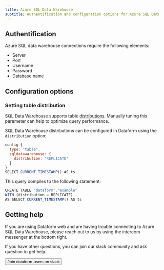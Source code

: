 ```yaml
---
title: Azure SQL Data Warehouse
subtitle: Authentification and configuration options for Azure SQL Data Warehouse.
---
```


## Authentification

Azure SQL data warehouse connections require the following elements:

- Server
- Port
- Username
- Password
- Database name

## Configuration options

### Setting table distribution

SQL Data Warehouse supports table <a target="_blank" rel="noopener" href="https://docs.microsoft.com/en-us/azure/sql-data-warehouse/massively-parallel-processing-mpp-architecture#distributions">distributions</a>.
Manually tuning this parameter can help to optimize query performance.

SQL Data Warehouse distributions can be configured in Dataform using the `distribution` option:

```js
config {
  type: "table",
  sqldatawarehouse: {
    distribution: "REPLICATE"
  }
}
SELECT CURRENT_TIMESTAMP() AS ts
```

This query compiles to the following statement:

```js
CREATE TABLE "dataform"."example"
WITH (distribution = REPLICATE)
AS SELECT CURRENT_TIMESTAMP() AS ts
```

## Getting help

If you are using Dataform web and are having trouble connecting to Azure SQL Data Warehouse, please reach out to us by using the intercom messenger at the bottom right.

If you have other questions, you can join our slack community and ask question to get help.

<a href="https://join.slack.com/t/dataform-users/shared_invite/zt-dark6b7k-r5~12LjYL1a17Vgma2ru2A"><button>Join dataform-users on slack</button></a>

